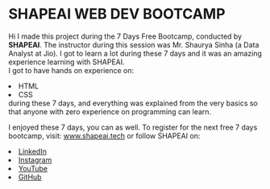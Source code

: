 # SHAPEAI WEB DEV BOOTCAMP

Hi I made this project during the 7 Days Free Bootcamp, conducted by <b> SHAPEAI</b>.
The instructor during this session was Mr. Shaurya Sinha (a Data Analyst at Jio). I got to learn a lot during these 7 days and it was an amazing experience learning with SHAPEAI.
<br>I got to have hands on experience on:
<li>HTML
 <li>CSS
 <br> during these 7 days, and everything was explained from the very basics so that anyone with zero experience on programming can learn.
   
I enjoyed these 7 days, you can as well. To register for the next free 7 days bootcamp, visit:
   www.shapeai.tech
   or follow SHAPEAI on:
<li><a href="https://in.linkedin.com/company/shapeai">LinkedIn</a>
<li><a href="https://www.instagram.com/shape.ai/?hl=en">Instagram</a>
<li><a href="https://www.youtube.com/channel/UCTUvDLTW9meuDXWcbmISPdA">YouTube</a>
<li><a href="https://github.com/shapeai">GitHub</a>
